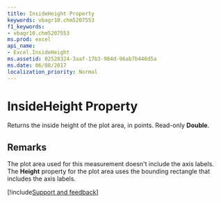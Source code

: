 ```yaml
---
title: InsideHeight Property
keywords: vbagr10.chm5207553
f1_keywords:
- vbagr10.chm5207553
ms.prod: excel
api_name:
- Excel.InsideHeight
ms.assetid: 02528324-3aaf-17b3-984d-96ab7b446d5a
ms.date: 06/08/2017
localization_priority: Normal
---
```



# InsideHeight Property

Returns the inside height of the plot area, in points. Read-only  **Double**.


## Remarks

The plot area used for this measurement doesn't include the axis labels. The  **Height** property for the plot area uses the bounding rectangle that includes the axis labels.

[!include[Support and feedback](~/includes/feedback-boilerplate.md)]